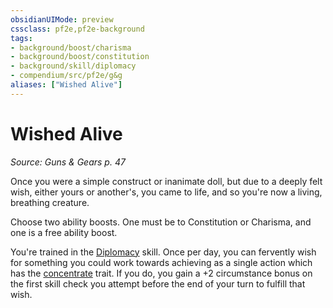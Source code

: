 ```yaml
---
obsidianUIMode: preview
cssclass: pf2e,pf2e-background
tags:
- background/boost/charisma
- background/boost/constitution
- background/skill/diplomacy
- compendium/src/pf2e/g&g
aliases: ["Wished Alive"]
---
```

# Wished Alive
*Source: Guns & Gears p. 47*  

Once you were a simple construct or inanimate doll, but due to a deeply felt wish, either yours or another's, you came to life, and so you're now a living, breathing creature.

Choose two ability boosts. One must be to Constitution or Charisma, and one is a free ability boost.

You're trained in the [Diplomacy](../../skills.md#Diplomacy) skill. Once per day, you can fervently wish for something you could work towards achieving as a single action which has the [concentrate](../../../Rules/traits/concentrate.md) trait. If you do, you gain a +2 circumstance bonus on the first skill check you attempt before the end of your turn to fulfill that wish.